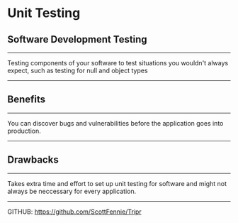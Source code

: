 # Unit Testing

## Software Development Testing
---
Testing components of your software to test situations you wouldn't always expect, such as testing for null and object types 

---

## Benefits
---
You can discover bugs and vulnerabilities before the application goes into production.

---

## Drawbacks
---
Takes extra time and effort to set up unit testing for software and might not always be neccessary for every application. 

---

GITHUB: https://github.com/ScottFennie/Tripr